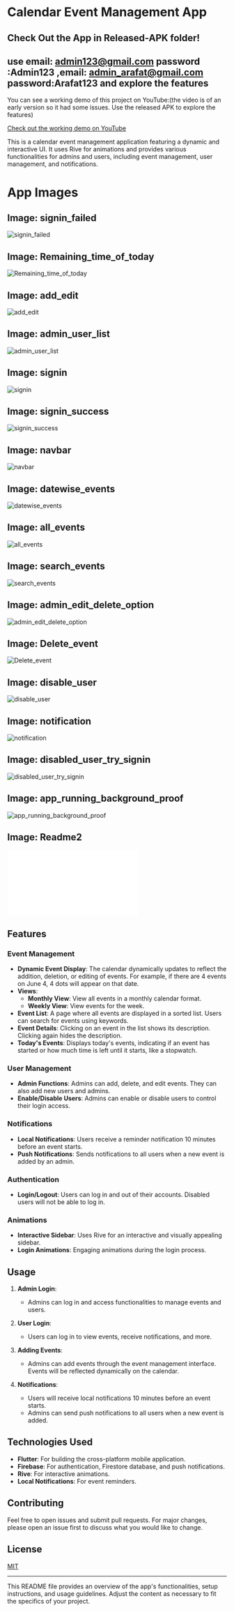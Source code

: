# Calendar Event Management App

## Check Out the App in Released-APK folder!
## use email: admin123@gmail.com password :Admin123 ,email: admin_arafat@gmail.com password:Arafat123  and explore the features
You can see a working demo of this project on YouTube:(the video is of an early version so it had some issues. Use the released APK to explore the features)

[Check out the working demo on YouTube](https://youtu.be/u_dMjbhMjoQ)


This is a calendar event management application featuring a dynamic and interactive UI. It uses Rive for animations and provides various functionalities for admins and users, including event management, user management, and notifications.

 # App Images

## Image: signin_failed
![signin_failed](assets/Backgrounds/signin_failed.png)

## Image: Remaining_time_of_today
![Remaining_time_of_today](assets/Backgrounds/Remaining_time_of_today.png)

## Image: add_edit
![add_edit](assets/Backgrounds/add_edit.png)

## Image: admin_user_list
![admin_user_list](assets/Backgrounds/admin_user_list.png)

## Image: signin
![signin](assets/Backgrounds/signin.png)

## Image: signin_success
![signin_success](assets/Backgrounds/signin_success.png)

## Image: navbar
![navbar](assets/Backgrounds/navbar.png)

## Image: datewise_events
![datewise_events](assets/Backgrounds/datewise_events.png)

## Image: all_events
![all_events](assets/Backgrounds/all_events.png)

## Image: search_events
![search_events](assets/Backgrounds/search_events.png)

## Image: admin_edit_delete_option
![admin_edit_delete_option](assets/Backgrounds/admin_edit_delete_option.png)

## Image: Delete_event
![Delete_event](assets/Backgrounds/Delete_event.png)

## Image: disable_user
![disable_user](assets/Backgrounds/disable_user.png)

## Image: notification
![notification](assets/Backgrounds/notification.png)

## Image: disabled_user_try_signin
![disabled_user_try_signin](assets/Backgrounds/disabled_user_try_signin.png)

## Image: app_running_background_proof
![app_running_background_proof](assets/Backgrounds/app_running_background_proof.jpg)

## Image: Readme2
![Readme2](assets/Backgrounds/Readme2.md)

## Features

### Event Management

- **Dynamic Event Display**: The calendar dynamically updates to reflect the addition, deletion, or editing of events. For example, if there are 4 events on June 4, 4 dots will appear on that date.
- **Views**: 
  - **Monthly View**: View all events in a monthly calendar format.
  - **Weekly View**: View events for the week.
- **Event List**: A page where all events are displayed in a sorted list. Users can search for events using keywords.
- **Event Details**: Clicking on an event in the list shows its description. Clicking again hides the description.
- **Today's Events**: Displays today's events, indicating if an event has started or how much time is left until it starts, like a stopwatch.

### User Management

- **Admin Functions**: Admins can add, delete, and edit events. They can also add new users and admins.
- **Enable/Disable Users**: Admins can enable or disable users to control their login access.

### Notifications

- **Local Notifications**: Users receive a reminder notification 10 minutes before an event starts.
- **Push Notifications**: Sends notifications to all users when a new event is added by an admin.

### Authentication

- **Login/Logout**: Users can log in and out of their accounts. Disabled users will not be able to log in.

### Animations

- **Interactive Sidebar**: Uses Rive for an interactive and visually appealing sidebar.
- **Login Animations**: Engaging animations during the login process.




## Usage

1. **Admin Login**:
   - Admins can log in and access functionalities to manage events and users.

2. **User Login**:
   - Users can log in to view events, receive notifications, and more.

3. **Adding Events**:
   - Admins can add events through the event management interface. Events will be reflected dynamically on the calendar.

4. **Notifications**:
   - Users will receive local notifications 10 minutes before an event starts.
   - Admins can send push notifications to all users when a new event is added.

## Technologies Used

- **Flutter**: For building the cross-platform mobile application.
- **Firebase**: For authentication, Firestore database, and push notifications.
- **Rive**: For interactive animations.
- **Local Notifications**: For event reminders.

## Contributing

Feel free to open issues and submit pull requests. For major changes, please open an issue first to discuss what you would like to change.

## License

[MIT](https://choosealicense.com/licenses/mit/)

---

This README file provides an overview of the app's functionalities, setup instructions, and usage guidelines. Adjust the content as necessary to fit the specifics of your project.
